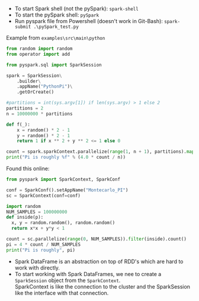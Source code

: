 - To start Spark shell (not the pySpark): `spark-shell`
- To start the pySpark shell: `pySpark`
- Run pyspark file from Powershell (doesn't work in Git-Bash): `spark-submit .\pySpark_test.py`

Example from `examples\src\main\python`
```python
from random import random
from operator import add

from pyspark.sql import SparkSession

spark = SparkSession\
    .builder\
    .appName("PythonPi")\
    .getOrCreate()

#partitions = int(sys.argv[1]) if len(sys.argv) > 1 else 2
partitions = 2
n = 10000000 * partitions

def f(_):
    x = random() * 2 - 1
    y = random() * 2 - 1
    return 1 if x ** 2 + y ** 2 <= 1 else 0

count = spark.sparkContext.parallelize(range(1, n + 1), partitions).map(f).reduce(add)
print("Pi is roughly %f" % (4.0 * count / n))
```
Found this online:
```python
from pyspark import SparkContext, SparkConf

conf = SparkConf().setAppName("Montecarlo_PI")
sc = SparkContext(conf=conf)

import random
NUM_SAMPLES = 100000000
def inside(p):
  x, y = random.random(), random.random()
  return x*x + y*y < 1

count = sc.parallelize(range(0, NUM_SAMPLES)).filter(inside).count()
pi = 4 * count / NUM_SAMPLES
print("Pi is roughly", pi)
```
- Spark DataFrame is an abstraction on top of RDD's which are hard to work with directly.
- To start working with Spark DataFrames, we nee to create a `SparkSession` object from the `SparkContext`.  
SparkContext is like the connection to the cluster and the SparkSession like the interface with that connection.
